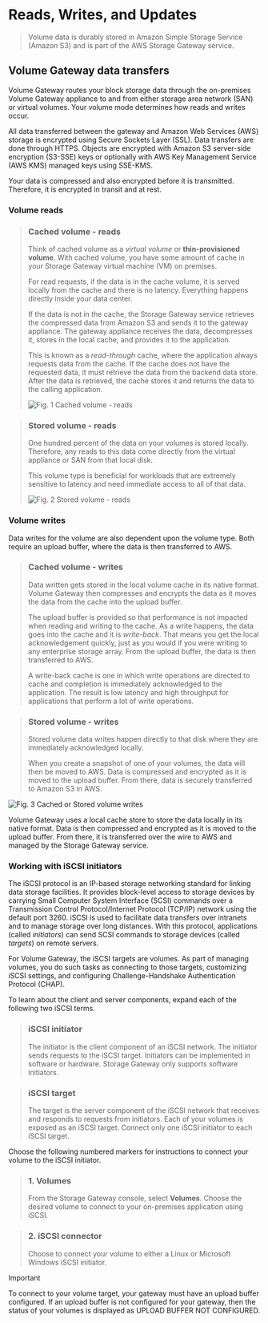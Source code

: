 # Reads, Writes, and Updates

> Volume data is durably stored in Amazon Simple Storage Service (Amazon S3) and is part of the AWS Storage Gateway service.

## Volume Gateway data transfers

Volume Gateway routes your block storage data through the on-premises Volume Gateway appliance to and from either storage area network (SAN) or virtual volumes. Your volume mode determines how reads and writes occur.

All data transferred between the gateway and Amazon Web Services (AWS) storage is encrypted using Secure Sockets Layer (SSL). Data transfers are done through HTTPS. Objects are encrypted with Amazon S3 server-side encryption (S3-SSE) keys or optionally with AWS Key Management Service (AWS KMS) managed keys using SSE-KMS.

Your data is compressed and also encrypted before it is transmitted. Therefore, it is encrypted in transit and at rest.

### Volume reads

> ### Cached volume - reads
>
> Think of cached volume as a *virtual volume* or **thin-provisioned volume**. With cached volume, you have some amount of cache in your Storage Gateway virtual machine (VM) on premises. 
>
> For read requests, if the data is in the cache volume, it is served locally from the cache and there is no latency. Everything happens directly inside your data center.
>
> If the data is not in the cache, the Storage Gateway service retrieves the compressed data from Amazon S3 and sends it to the gateway appliance. The gateway appliance receives the data, decompresses it, stores in the local cache, and provides it to the application.
>
> This is known as a *read-through* cache, where the application always requests data from the cache. If the cache does not have the requested data, it must retrieve the data from the backend data store. After the data is retrieved, the cache stores it and returns the data to the calling application.
>
> ![Fig. 1 Cached volume - reads](../../../../../../img/SAA-CO2/storage-gateway/volume-gateway/working-with-volume-gateway/reads-writes-updates/diag01.png)

> ### Stored volume - reads
>
> One hundred percent of the data on your volumes is stored locally. Therefore, any reads to this data come directly from the virtual appliance or SAN from that local disk.
>
> This volume type is beneficial for workloads that are extremely sensitive to latency and need immediate access to all of that data.
>
> ![Fig. 2 Stored volume - reads](../../../../../../img/SAA-CO2/storage-gateway/volume-gateway/working-with-volume-gateway/reads-writes-updates/diag02.png)

### Volume writes

Data writes for the volume are also dependent upon the volume type. Both require an upload buffer, where the data is then transferred to AWS. 

> ### Cached volume - writes
>
> Data written gets stored in the local volume cache in its native format. Volume Gateway then compresses and encrypts the data as it moves the data from the cache into the upload buffer.
>
> The upload buffer is provided so that performance is not impacted when reading and writing to the cache. As a write happens, the data goes into the cache and it is *write-back*. That means you get the local acknowledgement quickly, just as you would if you were writing to any enterprise storage array. From the upload buffer, the data is then transferred to AWS.
>
> A write-back cache is one in which write operations are directed to cache and completion is immediately acknowledged to the application. The result is low latency and high throughput for applications that perform a lot of write operations.

> ### Stored volume - writes
>
> Stored volume data writes happen directly to that disk where they are immediately acknowledged locally.
>
> When you create a snapshot of one of your volumes, the data will then be moved to AWS. Data is compressed and encrypted as it is moved to the upload buffer. From there, data is securely transferred to Amazon S3 in AWS.

![Fig. 3 Cached or Stored volume writes](../../../../../../img/SAA-CO2/storage-gateway/volume-gateway/working-with-volume-gateway/reads-writes-updates/diag03.png)

Volume Gateway uses a local cache store to store the data locally in its native format. Data is then compressed and encrypted as it is moved to the upload buffer. From there, it is transferred over the wire to AWS and managed by the Storage Gateway service.

### Working with iSCSI initiators

The iSCSI protocol is an IP-based storage networking standard for linking data storage facilities. It provides block-level access to storage devices by carrying Small Computer System Interface (SCSI) commands over a Transmission Control Protocol/Internet Protocol (TCP/IP) network using the default port 3260. iSCSI is used to facilitate data transfers over intranets and to manage storage over long distances. With this protocol, applications (called *initiators*) can send SCSI commands to storage devices (called *targets*) on remote servers.

For Volume Gateway, the iSCSI targets are volumes. As part of managing volumes, you do such tasks as connecting to those targets, customizing iSCSI settings, and configuring Challenge-Handshake Authentication Protocol (CHAP).

To learn about the client and server components, expand each of the following two iSCSI terms.

> ### iSCSI initiator
>
> The initiator is the client component of an iSCSI network. The initiator sends requests to the iSCSI target. Initiators can be implemented in software or hardware. Storage Gateway only supports software initiators.

> ### iSCSI target
>
> The target is the server component of the iSCSI network that receives and responds to requests from initiators. Each of your volumes is exposed as an iSCSI target. Connect only one iSCSI initiator to each iSCSI target.

Choose the following numbered markers for instructions to connect your volume to the iSCSI initiator.

> ### 1. Volumes
>
> From the Storage Gateway console, select **Volumes**. Choose the desired volume to connect to your on-premises application using iSCSI.

> ### 2. iSCSI connector
>
> Choose to connect your volume to either a Linux or Microsoft Windows iSCSI initiator.

>[!IMPORTANT]
>
> To connect to your volume target, your gateway must have an upload buffer configured. If an upload buffer is not configured for your gateway, then the status of your volumes is displayed as UPLOAD BUFFER NOT CONFIGURED.
